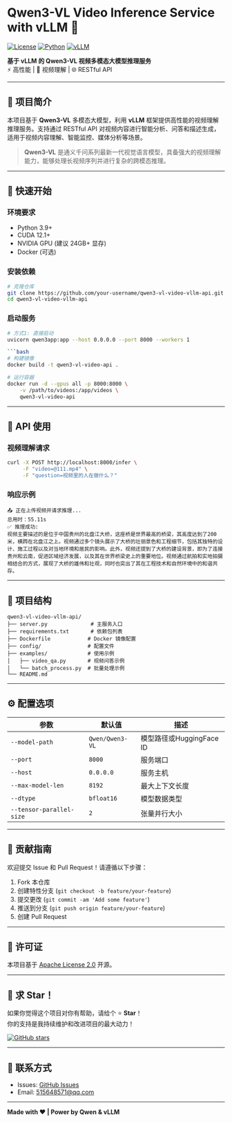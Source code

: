 # Qwen3-VL Video Inference Service with vLLM 🚀

[![License](https://img.shields.io/badge/license-Apache%202.0-blue.svg)](LICENSE)
[![Python](https://img.shields.io/badge/python-3.9%2B-blue)](https://www.python.org/)
[![vLLM](https://img.shields.io/badge/vLLM-%E2%9C%93-brightgreen)](https://github.com/vllm-project/vllm)

**基于 vLLM 的 Qwen3-VL 视频多模态大模型推理服务**  
⚡ 高性能 | 🎥 视频理解 | 🌐 RESTful API

---

## 🌟 项目简介

本项目基于 **Qwen3-VL** 多模态大模型，利用 **vLLM** 框架提供高性能的视频理解推理服务。支持通过 RESTful API 对视频内容进行智能分析、问答和描述生成，适用于视频内容理解、智能监控、媒体分析等场景。

> **Qwen3-VL** 是通义千问系列最新一代视觉语言模型，具备强大的视频理解能力，能够处理长视频序列并进行复杂的跨模态推理。

---

## 🚀 快速开始

### 环境要求
- Python 3.9+
- CUDA 12.1+
- NVIDIA GPU (建议 24GB+ 显存)
- Docker (可选)

### 安装依赖

```bash
# 克隆仓库
git clone https://github.com/your-username/qwen3-vl-video-vllm-api.git
cd qwen3-vl-video-vllm-api
```

### 启动服务

```bash
# 方式1: 直接启动
uvicorn qwen3app:app --host 0.0.0.0 --port 8000 --workers 1

```bash
# 构建镜像
docker build -t qwen3-vl-video-api .

# 运行容器
docker run -d --gpus all -p 8000:8000 \
    -v /path/to/videos:/app/videos \
    qwen3-vl-video-api
```

---

## 📡 API 使用

### 视频理解请求

```bash
curl -X POST http://localhost:8000/infer \
     -F "video=@111.mp4" \
     -F "question=视频里的人在做什么？"
```

### 响应示例

```✅ 视频已预处理并保存到: output/10min_proc_320x240_5fps.mp4
📤 正在上传视频并请求推理...
总用时：55.11s
✅ 推理成功:
视频主要描述的是位于中国贵州的北盘江大桥，这座桥是世界最高的桥梁，其高度达到了200米，横跨在北盘江之上。视频通过多个镜头展示了大桥的壮丽景色和工程细节，包括其独特的设计、施工过程以及对当地环境和居民的影响。此外，视频还提到了大桥的建设背景，即为了连接贵州和云南，促进区域经济发展，以及其在世界桥梁史上的重要地位。视频通过航拍和实地拍摄相结合的方式，展现了大桥的雄伟和壮观，同时也突出了其在工程技术和自然环境中的和谐共存。

```

---

## 📁 项目结构

```
qwen3-vl-video-vllm-api/
├── server.py              # 主服务入口
├── requirements.txt       # 依赖包列表
├── Dockerfile            # Docker 镜像配置
├── config/               # 配置文件
├── examples/             # 使用示例
│   ├── video_qa.py       # 视频问答示例
│   └── batch_process.py  # 批量处理示例
└── README.md
```

---

## ⚙️ 配置选项

| 参数 | 默认值 | 描述 |
|------|--------|------|
| `--model-path` | `Qwen/Qwen3-VL` | 模型路径或HuggingFace ID |
| `--port` | `8000` | 服务端口 |
| `--host` | `0.0.0.0` | 服务主机 |
| `--max-model-len` | `8192` | 最大上下文长度 |
| `--dtype` | `bfloat16` | 模型数据类型 |
| `--tensor-parallel-size` | `2` | 张量并行大小 |

---

## 🤝 贡献指南

欢迎提交 Issue 和 Pull Request！请遵循以下步骤：

1. Fork 本仓库
2. 创建特性分支 (`git checkout -b feature/your-feature`)
3. 提交更改 (`git commit -am 'Add some feature'`)
4. 推送到分支 (`git push origin feature/your-feature`)
5. 创建 Pull Request

---

## 📜 许可证

本项目基于 [Apache License 2.0](LICENSE) 开源。

---

## 🙏 求 Star！

如果你觉得这个项目对你有帮助，请给个 ⭐ **Star**！  
你的支持是我持续维护和改进项目的最大动力！

[![GitHub stars](https://img.shields.io/github/stars/your-username/qwen3-vl-video-vllm-api?style=social)](https://github.com/your-username/qwen3-vl-video-vllm-api/stargazers)

---

## 📧 联系方式

- Issues: [GitHub Issues](https://github.com/dyhuachi/qwen3-vl-video-vllm-api/issues)
- Email: 515648571@qq.com

---

**Made with ❤️ | Power by Qwen & vLLM**

